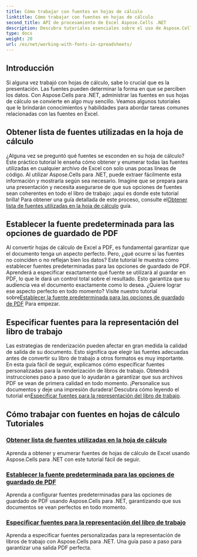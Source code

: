 ```yaml
---
title: Cómo trabajar con fuentes en hojas de cálculo
linktitle: Cómo trabajar con fuentes en hojas de cálculo
second_title: API de procesamiento de Excel Aspose.Cells .NET
description: Descubra tutoriales esenciales sobre el uso de Aspose.Cells para .NET, centrándose en la gestión de fuentes en hojas de cálculo y garantizando una presentación óptima de los documentos.
type: docs
weight: 20
url: /es/net/working-with-fonts-in-spreadsheets/
---
```

## Introducción

Si alguna vez trabajó con hojas de cálculo, sabe lo crucial que es la presentación. Las fuentes pueden determinar la forma en que se perciben los datos. Con Aspose.Cells para .NET, administrar las fuentes en sus hojas de cálculo se convierte en algo muy sencillo. Veamos algunos tutoriales que le brindarán conocimientos y habilidades para abordar tareas comunes relacionadas con las fuentes en Excel.

## Obtener lista de fuentes utilizadas en la hoja de cálculo

 ¿Alguna vez se preguntó qué fuentes se esconden en su hoja de cálculo? Este práctico tutorial le enseña cómo obtener y enumerar todas las fuentes utilizadas en cualquier archivo de Excel con solo unas pocas líneas de código. Al utilizar Aspose.Cells para .NET, puede extraer fácilmente esta información y mostrarla según sea necesario. Imagine que se prepara para una presentación y necesita asegurarse de que sus opciones de fuentes sean coherentes en todo el libro de trabajo: ¡aquí es donde este tutorial brilla! Para obtener una guía detallada de este proceso, consulte el[Obtener lista de fuentes utilizadas en la hoja de cálculo](./get-list-of-fonts-used-in-spreadsheet/) guía.

## Establecer la fuente predeterminada para las opciones de guardado de PDF

Al convertir hojas de cálculo de Excel a PDF, es fundamental garantizar que el documento tenga un aspecto perfecto. Pero, ¿qué ocurre si las fuentes no coinciden o no reflejan bien los datos? Este tutorial le muestra cómo establecer fuentes predeterminadas para las opciones de guardado de PDF. Aprenderá a especificar exactamente qué fuente se utilizará al guardar en PDF, lo que le dará un control total sobre el resultado. Esto garantiza que su audiencia vea el documento exactamente como lo desea. ¿Quiere lograr ese aspecto perfecto en todo momento? Visite nuestro tutorial sobre[Establecer la fuente predeterminada para las opciones de guardado de PDF](./set-default-font-for-pdf-save-options/) Para empezar.

## Especificar fuentes para la representación del libro de trabajo

Las estrategias de renderización pueden afectar en gran medida la calidad de salida de su documento. Esto significa que elegir las fuentes adecuadas antes de convertir su libro de trabajo a otros formatos es muy importante. En esta guía fácil de seguir, explicamos cómo especificar fuentes personalizadas para la renderización de libros de trabajo. Obtendrá instrucciones paso a paso que lo ayudarán a garantizar que sus archivos PDF se vean de primera calidad en todo momento. ¡Personalice sus documentos y deje una impresión duradera! Descubra cómo leyendo el tutorial en[Especificar fuentes para la representación del libro de trabajo](./specify-fonts-for-workbook-rendering/).

## Cómo trabajar con fuentes en hojas de cálculo Tutoriales
### [Obtener lista de fuentes utilizadas en la hoja de cálculo](./get-list-of-fonts-used-in-spreadsheet/)
Aprenda a obtener y enumerar fuentes de hojas de cálculo de Excel usando Aspose.Cells para .NET con este tutorial fácil de seguir.
### [Establecer la fuente predeterminada para las opciones de guardado de PDF](./set-default-font-for-pdf-save-options/)
Aprenda a configurar fuentes predeterminadas para las opciones de guardado de PDF usando Aspose.Cells para .NET, garantizando que sus documentos se vean perfectos en todo momento.
### [Especificar fuentes para la representación del libro de trabajo](./specify-fonts-for-workbook-rendering/)
Aprenda a especificar fuentes personalizadas para la representación de libros de trabajo con Aspose.Cells para .NET. Una guía paso a paso para garantizar una salida PDF perfecta.